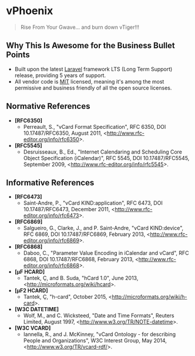 vPhoenix
========
> Rise From Your Gwave... and burn down vTiger!!!

Why This Is Awesome for the Business Bullet Points
--------------------------------------------------

- Built upon the latest [Laravel](https://laravel.com/) framework LTS (Long Term Support) release, providing 5 years of 
  support.
- All vendor code is [MIT](http://opensource.org/licenses/MIT) licensed, meaning it's among the most 
  permissive and business friendly of all the open source licenses.

Normative References
--------------------

- __[RFC6350]__
  - Perreault, S., "vCard Format Specification", RFC 6350, DOI 10.17487/RFC6350, August 2011, 
  <<http://www.rfc-editor.org/info/rfc6350>>.
- __[RFC5545]__
  - Desruisseaux, B., Ed., "Internet Calendaring and Scheduling Core Object Specification (iCalendar)", RFC 5545, 
  DOI 10.17487/RFC5545, September 2009, <<http://www.rfc-editor.org/info/rfc5545>>.

Informative References
----------------------

- __[RFC6473]__
  - Saint-Andre, P., "vCard KIND:application", RFC 6473, DOI 10.17487/RFC6473, December 2011, 
  <<http://www.rfc-editor.org/info/rfc6473>>.
- __[RFC6869]__
  - Salgueiro, G., Clarke, J., and P. Saint-Andre, "vCard KIND:device", RFC 6869, DOI 10.17487/RFC6869, February 2013, 
  <<http://www.rfc-editor.org/info/rfc6869>>.
- __[RFC6868]__
  - Daboo, C., "Parameter Value Encoding in iCalendar and vCard", RFC 6868, DOI 10.17487/RFC6868, February 2013, 
  <<http://www.rfc-editor.org/info/rfc6868>>.
- __[µF HCARD]__
  - Tantek, Ç, and B. Suda, "hCard 1.0", June 2013, <<http://microformats.org/wiki/hcard>>.
- __[µF2 HCARD]__
  - Tantek, Ç, "h-card",  October 2015, <<http://microformats.org/wiki/h-card>>.
- __[W3C DATETIME]__ 
  - Wolf, M., and C. Wicksteed, "Date and Time Formats", Reuters Limited,
  August 1997, <<http://www.w3.org/TR/NOTE-datetime>>.
- __[W3C VCARD]__
  - Iannella, R., and J. McKinney, "vCard Ontology - for describing People and Organizations",
  W3C Interest Group, May 2014, <<http://www.w3.org/TR/vcard-rdf/>>.


